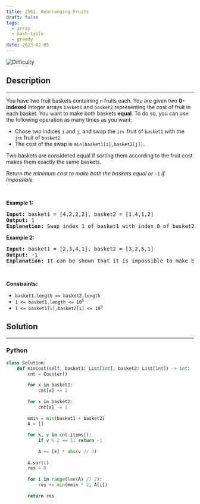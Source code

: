 ```yaml
---
title: 2561. Rearranging Fruits
draft: false
tags: 
  - array
  - hash-table
  - greedy
date: 2023-02-05
---
```


![Difficulty](https://img.shields.io/badge/Difficulty-Hard-blue.svg)

## Description

---
<p>You have two fruit baskets containing <code>n</code> fruits each. You are given two <strong>0-indexed</strong> integer arrays <code>basket1</code> and <code>basket2</code> representing the cost of fruit in each basket. You want to make both baskets <strong>equal</strong>. To do so, you can use the following operation as many times as you want:</p>

<ul>
	<li>Chose two indices <code>i</code> and <code>j</code>, and swap the <code>i<font size="1">th</font>&nbsp;</code>fruit of <code>basket1</code> with the <code>j<font size="1">th</font></code>&nbsp;fruit of <code>basket2</code>.</li>
	<li>The cost of the swap is <code>min(basket1[i],basket2[j])</code>.</li>
</ul>

<p>Two baskets are considered equal if sorting them according to the fruit cost makes them exactly the same baskets.</p>

<p>Return <em>the minimum cost to make both the baskets equal or </em><code>-1</code><em> if impossible.</em></p>

<p>&nbsp;</p>
<p><strong class="example">Example 1:</strong></p>

<pre>
<strong>Input:</strong> basket1 = [4,2,2,2], basket2 = [1,4,1,2]
<strong>Output:</strong> 1
<strong>Explanation:</strong> Swap index 1 of basket1 with index 0 of basket2, which has cost 1. Now basket1 = [4,1,2,2] and basket2 = [2,4,1,2]. Rearranging both the arrays makes them equal.
</pre>

<p><strong class="example">Example 2:</strong></p>

<pre>
<strong>Input:</strong> basket1 = [2,3,4,1], basket2 = [3,2,5,1]
<strong>Output:</strong> -1
<strong>Explanation:</strong> It can be shown that it is impossible to make both the baskets equal.
</pre>

<p>&nbsp;</p>
<p><strong>Constraints:</strong></p>

<ul>
	<li><code>basket1.length == basket2.length</code></li>
	<li><code>1 &lt;= basket1.length &lt;= 10<sup>5</sup></code></li>
	<li><code>1 &lt;= basket1[i],basket2[i]&nbsp;&lt;= 10<sup>9</sup></code></li>
</ul>


## Solution

---
### Python
``` py title='rearranging-fruits'
class Solution:
    def minCost(self, basket1: List[int], basket2: List[int]) -> int:
        cnt = Counter()
        
        for x in basket1:
            cnt[x] += 1
        
        for x in basket2:
            cnt[x] -= 1
        
        mmin = min(basket1 + basket2)
        A = []
        
        for k, v in cnt.items():
            if v % 2 == 1: return -1
            
            A += [k] * abs(v // 2)
        
        A.sort()
        res = 0
        
        for i in range(len(A) // 2):
            res += min(mmin * 2, A[i])
        
        return res

```

